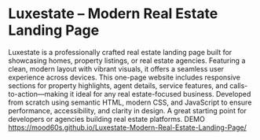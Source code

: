 # Luxestate – Modern Real Estate Landing Page
Luxestate is a professionally crafted real estate landing page built for showcasing homes, property listings, or real estate agencies. Featuring a clean, modern layout with vibrant visuals, it offers a seamless user experience across devices. This one-page website includes responsive sections for property highlights, agent details, service features, and calls-to-action—making it ideal for any real estate-focused business.
Developed from scratch using semantic HTML, modern CSS, and JavaScript to ensure performance, accessibility, and clarity in design. A great starting point for developers or agencies building real estate platforms.
DEMO https://mood60s.github.io/Luxestate-Modern-Real-Estate-Landing-Page/
